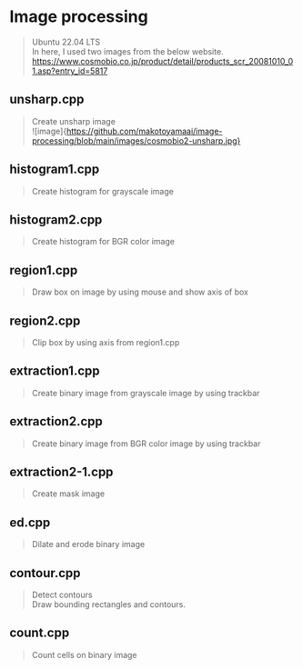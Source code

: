 # Image processing
> Ubuntu 22.04 LTS<br>
> In here, I used two images from the below website.<br>
> https://www.cosmobio.co.jp/product/detail/products_scr_20081010_01.asp?entry_id=5817
## unsharp.cpp
> Create unsharp image<br>
![image]{https://github.com/makotoyamaai/image-processing/blob/main/images/cosmobio2-unsharp.jpg}
## histogram1.cpp
> Create histogram for grayscale image
## histogram2.cpp
> Create histogram for BGR color image
## region1.cpp
> Draw box on image by using mouse and show axis of box
## region2.cpp
> Clip box by using axis from region1.cpp
## extraction1.cpp
> Create binary image from grayscale image by using trackbar
## extraction2.cpp
> Create binary image from BGR color image by using trackbar
## extraction2-1.cpp
> Create mask image
## ed.cpp
> Dilate and erode binary image
## contour.cpp
> Detect contours<br>
> Draw bounding rectangles and contours.
## count.cpp
> Count cells on binary image
